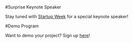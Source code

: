 
#Surprise Keynote Speaker

Stay tuned with [Startup Week](https://nyusw.com) for a special keynote speaker!

#Demo Program

Want to demo your project? Sign up 
[here](https://docs.google.com/forms/d/1pAs9qC2fjLJ2EUA6Fr-vZJ9gY7sZFhk0Zwr4qDphQEE/viewform)!